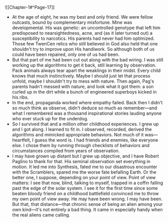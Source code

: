 ![[Chapter-1#^Page-17]] 



* At the age of eight, he was my best and only friend. We were fellow outcasts, bound by
complementary misfortune. Mine was developmental. His was genetic: an uncontrolled genotype that
left him predisposed to nearsightedness, acne, and (as it later turned out) a susceptibility to narcotics.
His parents had never had him optimized. Those few TwenCen relics who still believed in God also
held that one shouldn't try to improve upon His handiwork. So although both of us could have been
repaired, only one of us had been.
* But that part of me had been cut out along with the bad wiring. I was still working up the algorithms to
get it back, still learning by observation. Pack animals always tear apart the weaklings in their midst.
Every child knows that much instinctively. Maybe I should just let that process unfold, maybe I
shouldn't try to mess with nature. Then again, Pag's parents hadn't messed with nature, and look what
it got them: a son curled up in the dirt while a bunch of engineered superboys kicked in his ribs.
* In the end, propaganda worked where empathy failed. Back then
I didn't so much think as observe, didn't deduce so much as
remember—and what I remembered was a thousand inspirational
stories lauding anyone who ever stuck up for the underdog.
* So I survived that and a million other childhood experiences. I
grew up and I got along. I learned to fit in. I observed, recorded,
derived the algorithms and mimicked appropriate behaviors. Not
much of it was—heartfelt, I guess the word is. I had friends and enemies, like everyone else. I chose them by running through
checklists of behaviors and circumstances compiled from years of
observation.
* I may have grown up distant but I grew up objective, and I have
Robert Paglino to thank for that. His seminal observation set
everything in motion. It led me into Synthesis, fated me to our
disastrous encounter with the Scramblers, spared me the worse fate
befalling Earth. Or the better one, I suppose, depending on your
point of view. Point of view matters: I see that now, blind, talking
to myself, trapped in a coffin falling past the edge of the solar
system. I see it for the first time since some beaten bloody friend
on a childhood battlefield convinced me to throw my own point of
view away.
He may have been wrong. I may have been. But that, that
distance—that chronic sense of being an alien among your own
kind—it's not entirely a bad thing.
It came in especially handy when the real aliens came calling.
